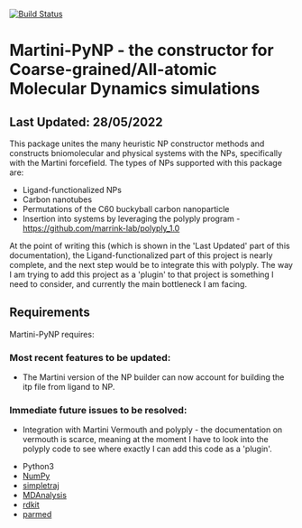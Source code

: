 [![Build Status](https://app.travis-ci.com/MDSYN2019/MDNPPackage.svg?branch=master)](https://app.travis-ci.com/MDSYN2019/MDNPPackage)

# Martini-PyNP - the constructor for Coarse-grained/All-atomic Molecular Dynamics simulations

Last Updated: 28/05/2022
------------------------

This package unites the many heuristic NP constructor methods and constructs bniomolecular and physical systems with the NPs, specifically with the Martini forcefield. The types
of NPs supported with this package are:

- Ligand-functionalized NPs
- Carbon nanotubes 
- Permutations of the C60 buckyball carbon nanoparticle
- Insertion into systems by leveraging the polyply program - https://github.com/marrink-lab/polyply_1.0

At the point of writing this (which is shown in the 'Last Updated' part of this documentation), the Ligand-functionalized 
part of this project is nearly complete, and the next step would be to integrate this with polyply. The way I am trying to add 
this project as a 'plugin' to that project is something I need to consider, and currently the main bottleneck I am facing. 

## Requirements
Martini-PyNP requires:

### Most recent features to be updated:

- The Martini version of the NP builder can now account for building the itp file 
  from ligand to NP. 
  
### Immediate future issues to be resolved:

- Integration with Martini Vermouth and polyply - the documentation on vermouth is scarce, meaning at the moment 
  I have to look into the polyply code to see where exactly I can add this code as a 'plugin'. 
  
  
* Python3
* [NumPy](http://www.numpy.org/)
* [simpletraj](https://github.com/arose/simpletraj)
* [MDAnalysis](https://www.mdanalysis.org/)
* [rdkit](https://www.rdkit.org/)
* [parmed](https://parmed.github.io/ParmEd/)
